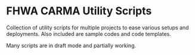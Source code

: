 # FHWA CARMA Utility Scripts

Collection of utility scripts for multiple projects to ease various setups and deployments. Also included are sample codes and code templates.

Many scripts are in draft mode and partially working.
